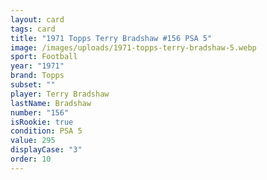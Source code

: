 ```yaml
---
layout: card
tags: card
title: "1971 Topps Terry Bradshaw #156 PSA 5"
image: /images/uploads/1971-topps-terry-bradshaw-5.webp
sport: Football
year: "1971"
brand: Topps
subset: ""
player: Terry Bradshaw
lastName: Bradshaw
number: "156"
isRookie: true
condition: PSA 5
value: 295
displayCase: "3"
order: 10
---
```

